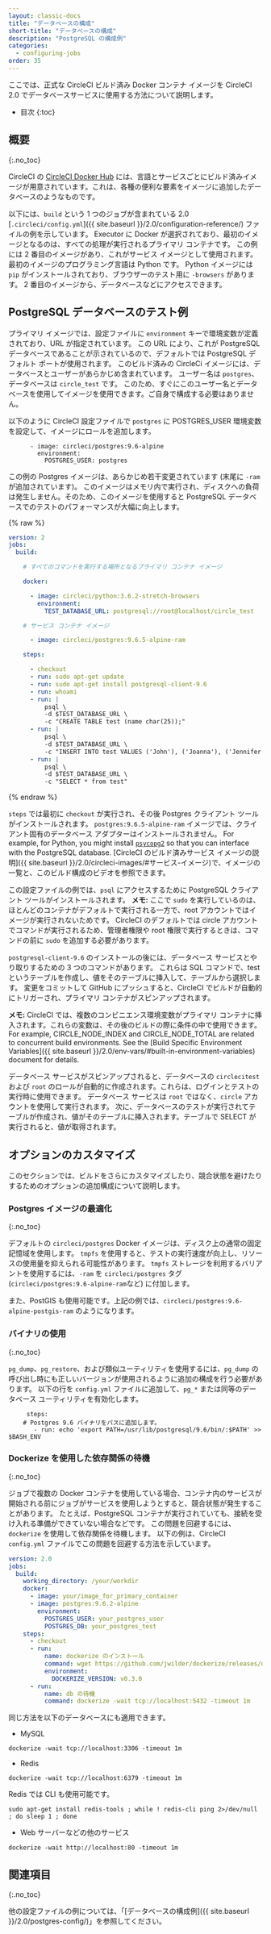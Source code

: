 ```yaml
---
layout: classic-docs
title: "データベースの構成"
short-title: "データベースの構成"
description: "PostgreSQL の構成例"
categories:
  - configuring-jobs
order: 35
---
```


ここでは、正式な CircleCI ビルド済み Docker コンテナ イメージを CircleCI 2.0 でデータベースサービスに使用する方法について説明します。

- 目次
{:toc}

## 概要
{:.no_toc}

CircleCI の [CircleCI Docker Hub](https://hub.docker.com/search?q=circleci&type=image) には、言語とサービスごとにビルド済みイメージが用意されています。これは、各種の便利な要素をイメージに追加したデータベースのようなものです。

以下には、`build` という 1 つのジョブが含まれている 2.0 [`.circleci/config.yml`]({{ site.baseurl }}/2.0/configuration-reference/) ファイルの例を示しています。 Executor に Docker が選択されており、最初のイメージとなるのは、すべての処理が実行されるプライマリ コンテナです。 この例には 2 番目のイメージがあり、これがサービス イメージとして使用されます。 最初のイメージのプログラミング言語は Python です。 Python イメージには `pip` がインストールされており、ブラウザーのテスト用に `-browsers` があります。 2 番目のイメージから、データベースなどにアクセスできます。

## PostgreSQL データベースのテスト例

プライマリ イメージでは、設定ファイルに `environment` キーで環境変数が定義されており、URL が指定されています。 この URL により、これが PostgreSQL データベースであることが示されているので、デフォルトでは PostgreSQL デフォルト ポートが使用されます。 このビルド済みの CircleCi イメージには、データベースとユーザーがあらかじめ含まれています。 ユーザー名は `postgres`、データベースは `circle_test` です。 このため、すぐにこのユーザー名とデータベースを使用してイメージを使用できます。ご自身で構成する必要はありません。

以下のように CircleCI 設定ファイルで `postgres` に POSTGRES_USER 環境変数を設定して、イメージにロールを追加します。

          - image: circleci/postgres:9.6-alpine
            environment:
              POSTGRES_USER: postgres
    

この例の Postgres イメージは、あらかじめ若干変更されています (末尾に `-ram` が追加されています)。 このイメージはメモリ内で実行され、ディスクへの負荷は発生しません。そのため、このイメージを使用すると PostgreSQL データベースでのテストのパフォーマンスが大幅に向上します。

{% raw %}

```yaml
version: 2
jobs:
  build:

    # すべてのコマンドを実行する場所となるプライマリ コンテナ イメージ

    docker:

      - image: circleci/python:3.6.2-stretch-browsers
        environment:
          TEST_DATABASE_URL: postgresql://root@localhost/circle_test

    # サービス コンテナ イメージ

      - image: circleci/postgres:9.6.5-alpine-ram

    steps:

      - checkout
      - run: sudo apt-get update
      - run: sudo apt-get install postgresql-client-9.6
      - run: whoami
      - run: |
          psql \
          -d $TEST_DATABASE_URL \
          -c "CREATE TABLE test (name char(25));"
      - run: |
          psql \
          -d $TEST_DATABASE_URL \
          -c "INSERT INTO test VALUES ('John'), ('Joanna'), ('Jennifer');"
      - run: |
          psql \
          -d $TEST_DATABASE_URL \
          -c "SELECT * from test"
```

{% endraw %}

`steps` では最初に `checkout` が実行され、その後 Postgres クライアント ツールがインストールされます。 `postgres:9.6.5-alpine-ram` イメージでは、クライアント固有のデータベース アダプターはインストールされません。 For example, for Python, you might install [`psycopg2`](https://www.psycopg.org/) so that you can interface with the PostgreSQL database. [CircleCI のビルド済みサービス イメージの説明]({{ site.baseurl }}/2.0/circleci-images/#サービス-イメージ)で、イメージの一覧と、このビルド構成のビデオを参照できます。

この設定ファイルの例では、`psql` にアクセスするために PostgreSQL クライアント ツールがインストールされます。 **メモ:** ここで `sudo` を実行しているのは、ほとんどのコンテナがデフォルトで実行される一方で、root アカウントではイメージが実行されないためです。 CircleCI のデフォルトでは circle アカウントでコマンドが実行されるため、管理者権限や root 権限で実行するときは、コマンドの前に `sudo` を追加する必要があります。

`postgresql-client-9.6` のインストールの後には、データベース サービスとやり取りするための 3 つのコマンドがあります。 これらは SQL コマンドで、test というテーブルを作成し、値をそのテーブルに挿入して、テーブルから選択します。 変更をコミットして GitHub にプッシュすると、CircleCI でビルドが自動的にトリガーされ、プライマリ コンテナがスピンアップされます。

**メモ:** CircleCI では、複数のコンビニエンス環境変数がプライマリ コンテナに挿入されます。これらの変数は、その後のビルドの際に条件の中で使用できます。 For example, CIRCLE_NODE_INDEX and CIRCLE_NODE_TOTAL are related to concurrent build environments. See the [Build Specific Environment Variables]({{ site.baseurl }}/2.0/env-vars/#built-in-environment-variables) document for details.

データベース サービスがスピンアップされると、データベースの `circlecitest` および `root` のロールが自動的に作成されます。これらは、ログインとテストの実行時に使用できます。 データベース サービスは `root` ではなく、`circle` アカウントを使用して実行されます。 次に、データベースのテストが実行されてテーブルが作成され、値がそのテーブルに挿入されます。テーブルで SELECT が実行されると、値が取得されます。

## オプションのカスタマイズ

このセクションでは、ビルドをさらにカスタマイズしたり、競合状態を避けたりするためのオプションの追加構成について説明します。

### Postgres イメージの最適化
{:.no_toc}

デフォルトの `circleci/postgres` Docker イメージは、ディスク上の通常の固定記憶域を使用します。 `tmpfs` を使用すると、テストの実行速度が向上し、リソースの使用量を抑えられる可能性があります。 `tmpfs` ストレージを利用するバリアントを使用するには、`-ram` を `circleci/postgres` タグ (`circleci/postgres:9.6-alpine-ram`など) に付加します。

また、PostGIS も使用可能です。上記の例では、`circleci/postgres:9.6-alpine-postgis-ram` のようになります。

### バイナリの使用
{:.no_toc}

`pg_dump`、`pg_restore`、および類似ユーティリティを使用するには、`pg_dump` の呼び出し時にも正しいバージョンが使用されるように追加の構成を行う必要があります。 以下の行を `config.yml` ファイルに追加して、`pg_*` または同等のデータベース ユーティリティを有効化します。

         steps:
        # Postgres 9.6 バイナリをパスに追加します。
           - run: echo 'export PATH=/usr/lib/postgresql/9.6/bin/:$PATH' >> $BASH_ENV
    

### Dockerize を使用した依存関係の待機
{:.no_toc}

ジョブで複数の Docker コンテナを使用している場合、コンテナ内のサービスが開始される前にジョブがサービスを使用しようとすると、競合状態が発生することがあります。 たとえば、PostgreSQL コンテナが実行されていても、接続を受け入れる準備ができていない場合などです。 この問題を回避するには、`dockerize` を使用して依存関係を待機します。 以下の例は、CircleCI `config.yml` ファイルでこの問題を回避する方法を示しています。

```yaml
version: 2.0
jobs:
  build:
    working_directory: /your/workdir
    docker:
      - image: your/image_for_primary_container
      - image: postgres:9.6.2-alpine
        environment:
          POSTGRES_USER: your_postgres_user
          POSTGRES_DB: your_postgres_test
    steps:
      - checkout
      - run:
          name: dockerize のインストール
          command: wget https://github.com/jwilder/dockerize/releases/download/$DOCKERIZE_VERSION/dockerize-linux-amd64-$DOCKERIZE_VERSION.tar.gz && sudo tar -C /usr/local/bin -xzvf dockerize-linux-amd64-$DOCKERIZE_VERSION.tar.gz && rm dockerize-linux-amd64-$DOCKERIZE_VERSION.tar.gz
          environment:
            DOCKERIZE_VERSION: v0.3.0
      - run:
          name: db の待機
          command: dockerize -wait tcp://localhost:5432 -timeout 1m
```

同じ方法を以下のデータベースにも適用できます。

- MySQL

`dockerize -wait tcp://localhost:3306 -timeout 1m`

- Redis

`dockerize -wait tcp://localhost:6379 -timeout 1m`

Redis では CLI も使用可能です。

`sudo apt-get install redis-tools ; while ! redis-cli ping 2>/dev/null ; do sleep 1 ; done`

- Web サーバーなどの他のサービス

`dockerize -wait http://localhost:80 -timeout 1m`

## 関連項目
{:.no_toc}

他の設定ファイルの例については、「[データベースの構成例]({{ site.baseurl }}/2.0/postgres-config/)」を参照してください。